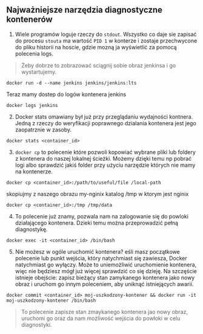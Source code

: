 ## Najważniejsze narzędzia diagnostyczne kontenerów

1. Wiele programów loguje rzeczy do `stdout`. Wszystko co daje sie zapisać do procesu `stouta` ma wartość `PID 1` w konterze i zostaje przechwycone do pliku historii na hoscie, gdzie mozną ja wyświetlić za pomocą polecenia logs.
> Żeby dobrze to zobrazować sciągnij sobie obraz jenkinsa i go wystartujemy.

```
docker run -d --name jenkins jenkins/jenkins:lts
```
Teraz mamy dostep do logów kontenera jenkins
```
docker logs jenkins
```
2. Docker stats omawiany był już przy przeglądaniu wydajności kontnera. Jedną z rzeczy do weryfikacji poprawnego dzialania kontenera jest jego zaopatrznie w zasoby. 
```
docker stats <container_id>
```

3. `docker cp` to polecenie które pozwoli kopowiać wybrane pliki lub foldery z kontenera do naszej lokalnej ścieżki. Możemy dzięki temu np pobrać logi albo sprawdzić jakiś folder przy użyciu narzędzie których nie mamy na kontenerze.
   
```
docker cp <container_id>:/path/to/useful/file /local-path
```
skopiujmy z naszego obrazu my-nginix katalog /tmp w ktorym jest nginix
```
docker cp <container_id>:/tmp /tmp/data
```

4. To polecenie już znamy, pozwala nam na zalogowanie się do powloki działającego kontenera. Dzieki temu można przeprowadzić pełną diagnostykę. 
```
docker exec -it <container_id> /bin/bash
```
   
5. Nie możesz w ogóle uruchomić kontenera? eśli masz początkowe polecenie lub punkt wejścia, który natychmiast się zawiesza, Docker natychmiast go wyłączy. Może to uniemożliwić uruchomienie kontenera, więc nie będziesz mógł już więcej sprawdzić co się dzieję. Na szczęście istnieje obejście: zapisz bieżący stan zamykanego kontenera jako nowy obraz i uruchom go innym poleceniem, aby uniknąć istniejących awarii.

```
docker commit <container_id> moj-uszkodzony-kontener && docker run -it moj-uszkodzony-kontener /bin/bash
```

> To polecenie zapisze stan zmaykanego kontenera jao nowy obraz, uruchomi go oraz da nam możliwość wejścia do powłoki w celu diagnostyki.